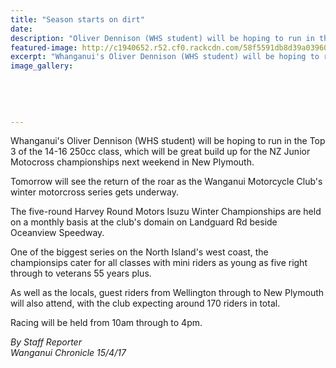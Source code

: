 ```yaml
---
title: "Season starts on dirt"
date: 
description: "Oliver Dennison (WHS student) will be hoping to run in the Top 3 of the 14-16 250cc class, which will be great build up for the NZ Junior Motocross champs..."
featured-image: http://c1940652.r52.cf0.rackcdn.com/58f5591db8d39a03960004d1/Oliver-Dennison-WU-motocross-series-2017-starts.jpg
excerpt: "Whanganui's Oliver Dennison (WHS student) will be hoping to run in the Top 3 of the 14-16 250cc class, which will be great build up for the NZ Junior Motocross championships next weekend in New Plymouth."
image_gallery:
    
    
    
    
    
---
```


<p><span>Whanganui's Oliver Dennison (WHS student) will be hoping to run in the Top 3 of the 14-16 250cc class, which will be great build up for the NZ Junior Motocross championships next weekend in New Plymouth.</span></p>
<p>Tomorrow will see the return of the roar as the Wanganui Motorcycle Club's winter motorcross series gets underway.</p>
<p>The five-round Harvey Round Motors Isuzu Winter Championships are held on a monthly basis at the club's domain on Landguard Rd beside Oceanview Speedway.</p>
<p>One of the biggest series on the North Island's west coast, the championsips cater for all classes with mini riders as young as five right through to veterans 55 years plus.</p>
<p>As well as the locals, guest riders from Wellington through to New Plymouth will also attend, with the club expecting around 170 riders in total.</p>
<p>Racing will be held from 10am through to 4pm.</p>
<p class="clear syndicator"><em>By Staff Reporter</em><br /><em>Wanganui Chronicle 15/4/17&nbsp;</em></p>

